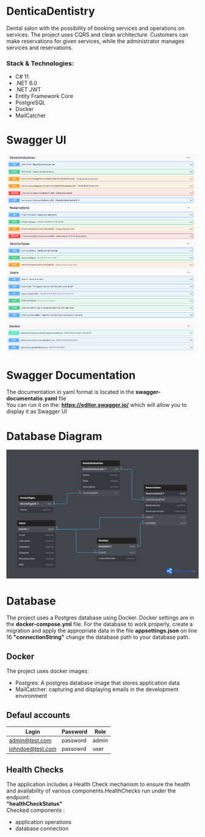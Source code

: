 # DenticaDentistry
Dental salon with the possibility of booking services and operations on services. The project uses CQRS and clean architecture. Customers can make reservations for given services, while the administrator manages services and reservations.

### Stack & Technologies:
- C# 11
- .NET 6.0
- .NET JWT
- Entity Framework Core
- PostgreSQL
- Docker
- MailCatcher

# Swagger UI
![](/git_images/swagger_documentation.png)
![](/git_images/swagger_documentation2.png)

# Swagger Documentation
The documentation in yaml format is located in the <b>swagger-documentatio.yaml</b> file<br/>
You can run it on the: <b>https://editor.swagger.io/</b> which will allow you to display it as Swagger UI

# Database Diagram
![](/git_images/database_diagram.png)

# Database
The project uses a Postgres database using Docker. Docker settings are in the <b>docker-compose.yml</b> file.
For the database to work properly, create a migration and apply the appropriate data in the file <b>appsettings.json</b> on line 16 <b>"connectionString"</b> change the database path to your database path.

## Docker
The project uses docker images:
- Postgres: A postgres database image that stores application data
- MailCatcher: capturing and displaying emails in the development environment

## Defaul accounts
| Login                 | Password   | Role |
|-----------------------|------------|------|
| admin@test.com        | password   | admin|
| johndoe@test.com      | passowrd   | user |

## Health Checks
The application includes a Health Check mechanism to ensure the health and availability of various components.HealthChecks run under the endpoint:</br>
<b>"healthCheckStatus"</b></br>
Checked components :
- application operations
- database connection</br>




